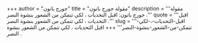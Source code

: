 +++
author = "جورج باتون"
title = "مقولة جورج باتون"
description = '''مقولة جورج باتون: اقبل التحديات ، لكي تتمكن من الشعور بنشوة النصر .'''
quote = '''اقبل التحديات ، لكي تتمكن من الشعور بنشوة النصر .'''
slug = '''اقبل-التحديات-،-لكي-تتمكن-من-الشعور-بنشوة-النصر'''
+++
اقبل التحديات ، لكي تتمكن من الشعور بنشوة النصر .
